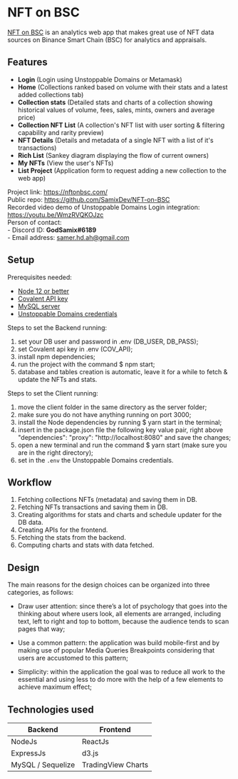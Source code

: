 # NFT on BSC

[NFT on BSC](https://nftonbsc.com) is an analytics web app that makes great use of NFT data sources on Binance Smart Chain (BSC) for analytics and appraisals.

## Features
- **Login** (Login using Unstoppable Domains or Metamask)
- **Home** (Collections ranked based on volume with their stats and a latest added collections tab)
- **Collection stats** (Detailed stats and charts of a collection showing historical values of volume, fees, sales, mints, owners and average price)
- **Collection NFT List** (A collection's NFT list with user sorting & filtering capability and rarity preview)
- **NFT Details** (Details and metadata of a single NFT with a list of it's transactions)
- **Rich List** (Sankey diagram displaying the flow of current owners)
- **My NFTs** (View the user's NFTs)
- **List Project** (Application form to request adding a new collection to the web app)

Project link: https://nftonbsc.com/<br>
Public repo: https://github.com/SamixDev/NFT-on-BSC<br>
Recorded video demo of Unstoppable Domains Login integration: https://youtu.be/WmzRVQKOJzc<br>
Person of contact: <br>- Discord ID: **GodSamix#6189**<br> - Email address: samer.hd.ah@gmail.com<br>

## Setup

Prerequisites needed:
  - [Node 12 or better](https://nodejs.org/en/)
  - [Covalent API key](https://www.covalenthq.com/platform/#/auth/register/)
  - [MySQL server](https://dev.mysql.com/downloads/installer/)
  - [Unstoppable Domains credentials](https://unstoppabledomains.com/apps)

Steps to set the Backend running:
1. set your DB user and password in .env (DB_USER, DB_PASS);
2. set Covalent api key in .env (COV_API);
3. install npm dependencies;
4. run the project with the command $ npm start;
5. database and tables creation is automatic, leave it for a while to fetch & update the NFTs and stats.

Steps to set the Client running:<br>
1) move the client folder in the same directory as the server folder;
2) make sure you do not have anything running on port 3000;
3) install the Node dependencies by running $ yarn start in the terminal;
4) insert in the package.json file the following key value pair, right above "dependencies": "proxy": "http://localhost:8080" and save the changes;
5) open a new terminal and run the command $ yarn start (make sure you are in the right directory);
6) set in the ```.env``` the Unstoppable Domains credentials.

## Workflow

1. Fetching collections NFTs (metadata) and saving them in DB.
2. Fetching NFTs transactions and saving them in DB.
3. Creating algorithms for stats and charts and schedule updater for the DB data.
4. Creating APIs for the frontend.
5. Fetching the stats from the backend.
6. Computing charts and stats with data fetched.

## Design

The main reasons for the design choices can be organized into three categories, as follows:

- Draw user attention: since there’s a lot of psychology that goes into the thinking about where users look, all elements are arranged, including text, left to right and top to bottom, because the audience tends to scan pages that way;

- Use a common pattern: the application was build mobile-first and by making use of popular Media Queries Breakpoints considering that users are accustomed to this pattern;

- Simplicity: within the application the goal was to reduce all work to the essential and using less to do more with the help of a few elements to achieve maximum effect;

## Technologies used

Backend  | Frontend
------------- | -------------
NodeJs  | ReactJs
ExpressJs  | d3.js
MySQL / Sequelize  | TradingView Charts
